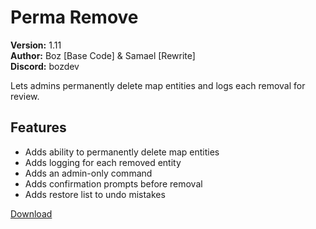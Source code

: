 # Perma Remove

**Version:** 1.11  
**Author:** Boz [Base Code] & Samael [Rewrite]  
**Discord:** bozdev  

Lets admins permanently delete map entities and logs each removal for review.

## Features

- Adds ability to permanently delete map entities
- Adds logging for each removed entity
- Adds an admin-only command
- Adds confirmation prompts before removal
- Adds restore list to undo mistakes

[Download](https://github.com/LiliaFramework/Modules/raw/refs/heads/gh-pages/permaremove.zip)
